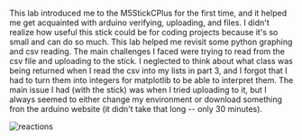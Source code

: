 This lab introduced me to the M5StickCPlus for the first time, and it helped me get acquainted with arduino verifying, uploading, and files. I didn't realize how useful this stick could be for coding projects because it's so small and can do so much. This lab helped me revisit some python graphing and csv reading. The main challenges I faced were trying to read from the csv file and uploading to the stick. I neglected to think about what class was being returned when I read the csv into my lists in part 3, and I forgot that I had to turn them into integers for matplotlib to be able to interpret them. The main issue I had (with the stick) was when I tried uploading to it, but I always seemed to either change my environment or download something fron the arduino website (it didn't take that long -- only 30 minutes). 

![reactions](https://user-images.githubusercontent.com/112492563/217980362-382f245f-d573-4bfc-8f44-664e2d5d2293.png)
